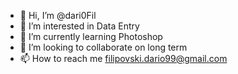 - 👋 Hi, I’m @dari0Fil
- 👀 I’m interested in Data Entry  
- 🌱 I’m currently learning Photoshop
- 💞️ I’m looking to collaborate on long term
- 📫 How to reach me filipovski.dario99@gmail.com

<!---
dari0Fil/dari0Fil is a ✨ special ✨ repository because its `README.md` (this file) appears on your GitHub profile.
You can click the Preview link to take a look at your changes.
--->
